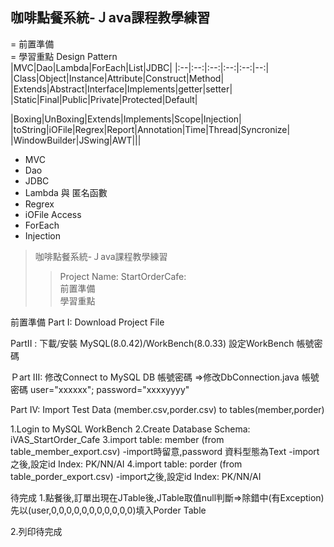 ## 咖啡點餐系統-Ｊava課程教學練習  <br>
= 前置準備  <br>
= 學習重點 Design Pattern <br>
|MVC|Dao|Lambda|ForEach|List|JDBC|
|:--|:--:|:--:|:--:|:--:|--:|
|Class|Object|Instance|Attribute|Construct|Method|
|Extends|Abstract|Interface|Implements|getter|setter|
|Static|Final|Public|Private|Protected|Default|

|Boxing|UnBoxing|Extends|Implements|Scope|Injection|
|toString|iOFile|Regrex|Report|Annotation|Time|Thread|Syncronize|
|WindowBuilder|JSwing|AWT|||
* MVC  <br>
* Dao  <br>
* JDBC
* Lambda 與 匿名函數
* Regrex  <br>
* iOFile Access  <br>
* ForEach
* Injection  <br>

> 咖啡點餐系統-Ｊava課程教學練習<br>
>> Project Name: StartOrderCafe:<br>
>> 前置準備<br>
>> 學習重點<br>

前置準備
Part I: Download Project File

PartII : 
下載/安裝 MySQL(8.0.42)/WorkBench(8.0.33)
設定WorkBench 帳號密碼

Ｐart III:
修改Connect to MySQL DB 帳號密碼
=>修改DbConnection.java 帳號密碼
user="xxxxxx";
password="xxxxyyyy"

Part IV:
Import Test Data (member.csv,porder.csv) to tables(member,porder)

1.Login to MySQL WorkBench
2.Create Database Schema: iVAS_StartOrder_Cafe
3.import table: member   (from table_member_export.csv)
-import時留意,password 資料型態為Text
-import之後,設定id Index: PK/NN/AI
4.import table: porder   (from table_porder_export.csv)
-import之後,設定id Index: PK/NN/AI



待完成
1.點餐後,訂單出現在JTable後,JTable取值null判斷=>除錯中(有Exception)
先以(user,0,0,0,0,0,0,0,0,0,0,0)填入Porder Table 

2.列印待完成

